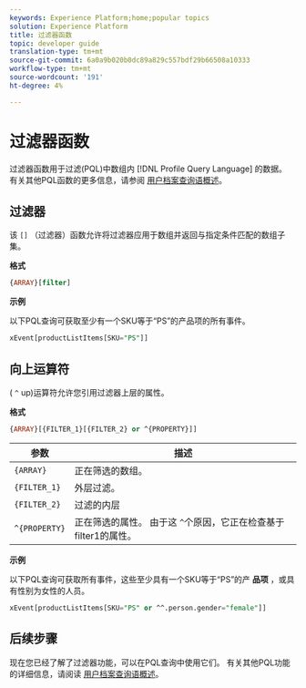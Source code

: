```yaml
---
keywords: Experience Platform;home;popular topics
solution: Experience Platform
title: 过滤器函数
topic: developer guide
translation-type: tm+mt
source-git-commit: 6a0a9b020b0dc89a829c557bdf29b66508a10333
workflow-type: tm+mt
source-wordcount: '191'
ht-degree: 4%

---
```



# 过滤器函数

过滤器函数用于过滤(PQL)中数组内 [!DNL Profile Query Language] 的数据。 有关其他PQL函数的更多信息，请参阅 [用户档案查询语概述](./overview.md)。

## 过滤器

该 `[]` （过滤器）函数允许将过滤器应用于数组并返回与指定条件匹配的数组子集。

**格式**

```sql
{ARRAY}[filter]
```

**示例**

以下PQL查询可获取至少有一个SKU等于“PS”的产品项的所有事件。

```sql
xEvent[productListItems[SKU="PS"]]
```

## 向上运算符

( `^` up)运算符允许您引用过滤器上层的属性。

**格式**

```sql
{ARRAY}[{FILTER_1}[{FILTER_2} or ^{PROPERTY}]]
```

| 参数 | 描述 |
| -------- | ----------- |
| `{ARRAY}` | 正在筛选的数组。 |
| `{FILTER_1}` | 外层过滤。 |
| `{FILTER_2}` | 过滤的内层 |
| `^{PROPERTY}` | 正在筛选的属性。 由于这 `^`个原因，它正在检查基于filter1的属性。 |

**示例**

以下PQL查询可获取所有事件，这些至少具有一个SKU等于“PS”的产 **品项** ，或具有性别为女性的人员。

```sql
xEvent[productListItems[SKU="PS" or ^^.person.gender="female"]]
```

## 后续步骤

现在您已经了解了过滤器功能，可以在PQL查询中使用它们。 有关其他PQL功能的详细信息，请阅读 [用户档案查询语概述](./overview.md)。
